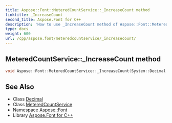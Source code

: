 ```yaml
---
title: Aspose::Font::MeteredCountService::_IncreaseCount method
linktitle: _IncreaseCount
second_title: Aspose.Font for C++
description: 'How to use _IncreaseCount method of Aspose::Font::MeteredCountService class in C++.'
type: docs
weight: 600
url: /cpp/aspose.font/meteredcountservice/_increasecount/
---
```

## MeteredCountService::_IncreaseCount method




```cpp
void Aspose::Font::MeteredCountService::_IncreaseCount(System::Decimal count, bool isSend)
```

## See Also

* Class [Decimal](../../../system/decimal/)
* Class [MeteredCountService](../)
* Namespace [Aspose::Font](../../)
* Library [Aspose.Font for C++](../../../)
